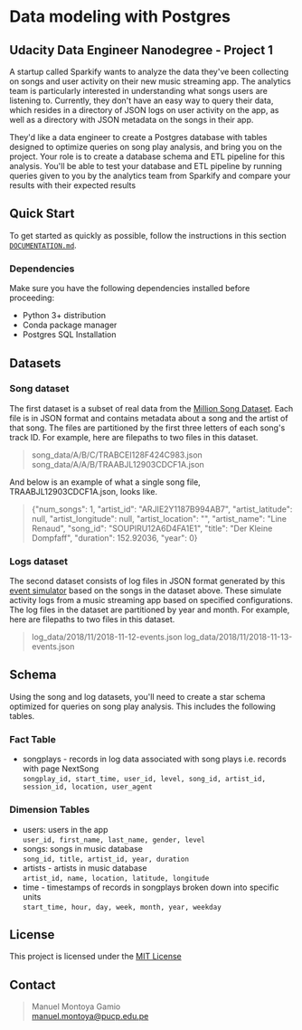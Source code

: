 # Data modeling with Postgres 

## Udacity Data Engineer Nanodegree - Project 1   

A startup called Sparkify wants to analyze the data they've been collecting on songs and user activity on their new music streaming app. The analytics team is particularly interested in understanding what songs users are listening to. Currently, they don't have an easy way to query their data, which resides in a directory of JSON logs on user activity on the app, as well as a directory with JSON metadata on the songs in their app.

They'd like a data engineer to create a Postgres database with tables designed to optimize queries on song play analysis, and bring you on the project. Your role is to create a database schema and ETL pipeline for this analysis. You'll be able to test your database and ETL pipeline by running queries given to you by the analytics team from Sparkify and compare your results with their expected results

## Quick Start

To get started as quickly as possible, follow the instructions in this section [`DOCUMENTATION.md`](DOCUMENTATION.md).

### Dependencies

Make sure you have the following dependencies installed before proceeding:

- Python 3+ distribution
- Conda package manager
- Postgres SQL Installation  

## Datasets

### Song dataset
The first dataset is a subset of real data from the [Million Song Dataset](http://millionsongdataset.com). Each file is in JSON format and contains metadata about a song and the artist of that song. The files are partitioned by the first three letters of each song's track ID. For example, here are filepaths to two files in this dataset.
>song_data/A/B/C/TRABCEI128F424C983.json
>song_data/A/A/B/TRAABJL12903CDCF1A.json

And below is an example of what a single song file, TRAABJL12903CDCF1A.json, looks like.
>{"num_songs": 1, "artist_id": "ARJIE2Y1187B994AB7", "artist_latitude": null, "artist_longitude": null, "artist_location": "", "artist_name": "Line Renaud", "song_id": "SOUPIRU12A6D4FA1E1", "title": "Der Kleine Dompfaff", "duration": 152.92036, "year": 0}

### Logs dataset
The second dataset consists of log files in JSON format generated by this [event simulator](https://github.com/Interana/eventsim) based on the songs in the dataset above. These simulate activity logs from a music streaming app based on specified configurations.
The log files in the dataset are partitioned by year and month. For example, here are filepaths to two files in this dataset.
>log_data/2018/11/2018-11-12-events.json
>log_data/2018/11/2018-11-13-events.json

## Schema

Using the song and log datasets, you'll need to create a star schema optimized for queries on song play analysis. This includes the following tables.

### Fact Table
- songplays - records in log data associated with song plays i.e. records with page NextSong  
`songplay_id, start_time, user_id, level, song_id, artist_id, session_id, location, user_agent`

### Dimension Tables
- users: users in the app  
`user_id, first_name, last_name, gender, level`
- songs: songs in music database  
`song_id, title, artist_id, year, duration`
- artists - artists in music database  
`artist_id, name, location, latitude, longitude`
- time - timestamps of records in songplays broken down into specific units  
`start_time, hour, day, week, month, year, weekday`

## License
This project is licensed under the [MIT License](https://choosealicense.com/licenses/mit/) 

## Contact
> Manuel Montoya Gamio  
> manuel.montoya@pucp.edu.pe